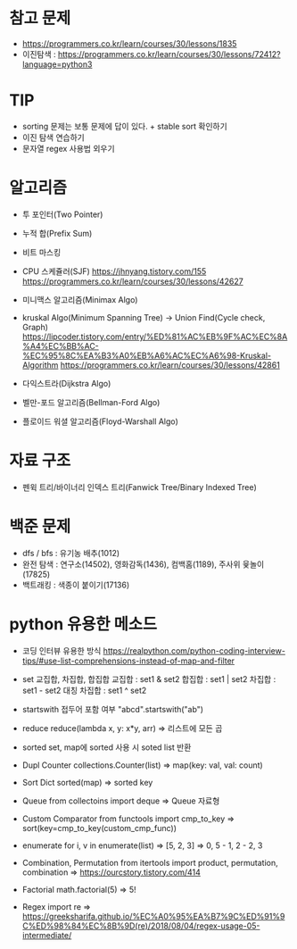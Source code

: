 # 참고 문제 

- https://programmers.co.kr/learn/courses/30/lessons/1835
- 이진탐색 : https://programmers.co.kr/learn/courses/30/lessons/72412?language=python3

# TIP
  - sorting 문제는 보통 문제에 답이 있다. + stable sort 확인하기
  - 이진 탐색 연습하기
  - 문자열 regex 사용법 외우기

# 알고리즘
  - 투 포인터(Two Pointer)

  - 누적 합(Prefix Sum)

  - 비트 마스킹

  - CPU 스케쥴러(SJF)
    https://jhnyang.tistory.com/155
    https://programmers.co.kr/learn/courses/30/lessons/42627

  - 미니맥스 알고리즘(Minimax Algo)

  - kruskal Algo(Minimum Spanning Tree) -> Union Find(Cycle check, Graph)
    https://lipcoder.tistory.com/entry/%ED%81%AC%EB%9F%AC%EC%8A%A4%EC%BB%AC-%EC%95%8C%EA%B3%A0%EB%A6%AC%EC%A6%98-Kruskal-Algorithm
    https://programmers.co.kr/learn/courses/30/lessons/42861
  - 다익스트라(Dijkstra Algo)
  - 벨만-포드 알고리즘(Bellman-Ford Algo)
  - 플로이드 워셜 알고리즘(Floyd-Warshall Algo)

# 자료 구조
  - 펜윅 트리/바이너리 인덱스 트리(Fanwick Tree/Binary Indexed Tree)

# 백준 문제 
  - dfs / bfs : 유기농 배추(1012)
  - 완전 탐색 : 연구소(14502), 영화감독(1436), 컴백홈(1189), 주사위 윷놀이(17825)
  - 백트래킹 : 색종이 붙이기(17136)

# python 유용한 메소드
  - 코딩 인터뷰 유용한 방식 
    https://realpython.com/python-coding-interview-tips/#use-list-comprehensions-instead-of-map-and-filter
    
  - set 교집합, 차집합, 합집합
    교집합 : set1 & set2
    합집합 : set1 | set2
    차집합 : set1 - set2
    대칭 차집합 : set1 ^ set2

  - startswith 접두어 포함 여부
    "abcd".startswith("ab")

  - reduce
    reduce(lambda x, y: x*y, arr) => 리스트에 모든 곱
    
  - sorted 
    set, map에 sorted 사용 시 soted list 반환

  - Dupl Counter 
    collections.Counter(list) => map(key: val, val: count)

  - Sort Dict
    sorted(map) => sorted key

  - Queue
    from collectoins import deque => Queue 자료형

  - Custom Comparator
    from functools import cmp_to_key => sort(key=cmp_to_key(custom_cmp_func))

  - enumerate
    for i, v in enumerate(list) => [5, 2, 3] => 0, 5 - 1, 2 - 2, 3

  - Combination, Permutation 
    from itertools import product, permutation, combination => https://ourcstory.tistory.com/414

  - Factorial 
    math.factorial(5) => 5!

  - Regex 
    import re => https://greeksharifa.github.io/%EC%A0%95%EA%B7%9C%ED%91%9C%ED%98%84%EC%8B%9D(re)/2018/08/04/regex-usage-05-intermediate/
